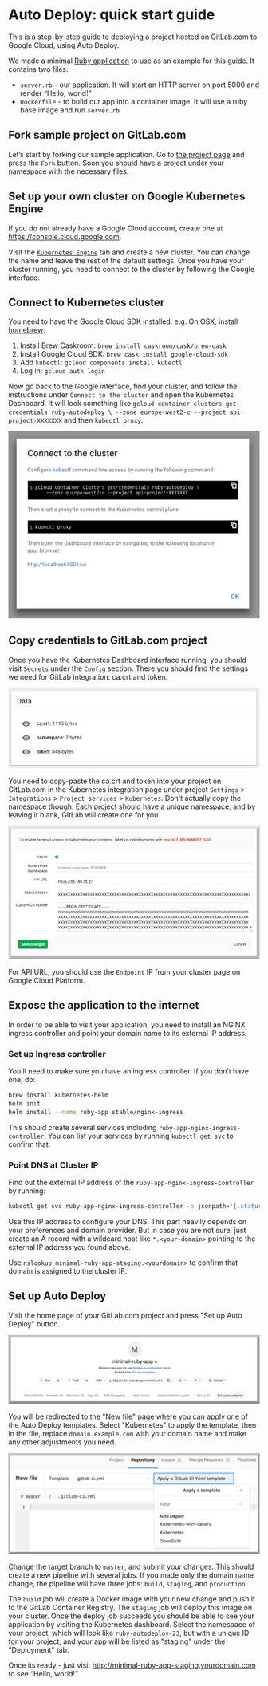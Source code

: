# Auto Deploy: quick start guide

This is a step-by-step guide to deploying a project hosted on GitLab.com to Google Cloud, using Auto Deploy.

We made a minimal [Ruby application](https://gitlab.com/gitlab-examples/minimal-ruby-app) to use as an example for this guide. It contains two files:

* `server.rb` - our application. It will start an HTTP server on port 5000 and render “Hello, world!”
* `Dockerfile` - to build our app into a container image. It will use a ruby base image and run `server.rb`

## Fork sample project on GitLab.com

Let’s start by forking our sample application. Go to [the project page](https://gitlab.com/gitlab-examples/minimal-ruby-app) and press the `Fork` button. Soon you should have a project under your namespace with the necessary files.

## Set up your own cluster on Google Kubernetes Engine

If you do not already have a Google Cloud account, create one at https://console.cloud.google.com.

Visit the [`Kubernetes Engine`](https://console.cloud.google.com/kubernetes/list) tab and create a new cluster. You can change the name and leave the rest of the default settings. Once you have your cluster running, you need to connect to the cluster by following the Google interface.

## Connect to Kubernetes cluster

You need to have the Google Cloud SDK installed. e.g.
On OSX, install [homebrew](https://brew.sh):

1. Install Brew Caskroom: `brew install caskroom/cask/brew-cask`
2. Install Google Cloud SDK: `brew cask install google-cloud-sdk`
3. Add `kubectl`: `gcloud components install kubectl`
4. Log in: `gcloud auth login`

Now go back to the Google interface, find your cluster, and follow the instructions under `Connect to the cluster` and open the Kubernetes Dashboard. It will look something like `gcloud container clusters get-credentials ruby-autodeploy \ --zone europe-west2-c --project api-project-XXXXXXX` and then `kubectl proxy`.

![connect to cluster](img/guide_connect_cluster.png)

## Copy credentials to GitLab.com project

Once you have the Kubernetes Dashboard interface running, you should visit `Secrets` under the  `Config` section. There you should find the settings we need for GitLab integration: ca.crt and token.

![connect to cluster](img/guide_secret.png)

You need to copy-paste the ca.crt and token into your project on GitLab.com in the Kubernetes integration page under project `Settings` > `Integrations` > `Project services` > `Kubernetes`. Don't actually copy the namespace though. Each project should have a unique namespace, and by leaving it blank, GitLab will create one for you.

![connect to cluster](img/guide_integration.png)

For API URL, you should use the `Endpoint` IP from your cluster page on Google Cloud Platform.

## Expose the application to the internet

In order to be able to visit your application, you need to install an NGINX ingress controller and point your domain name to its external IP address.

### Set up Ingress controller

You’ll need to make sure you have an ingress controller. If you don’t have one, do:

```sh
brew install kubernetes-helm
helm init
helm install --name ruby-app stable/nginx-ingress
```

This should create several services including `ruby-app-nginx-ingress-controller`. You can list your services by running `kubectl get svc` to confirm that.

### Point DNS at Cluster IP

Find out the external IP address of the `ruby-app-nginx-ingress-controller` by running:

```sh
kubectl get svc ruby-app-nginx-ingress-controller -o jsonpath='{.status.loadBalancer.ingress[0].ip}'
```

Use this IP address to configure your DNS. This part heavily depends on your preferences and domain provider. But in case you are not sure, just create an A record with a wildcard host like `*.<your-domain>` pointing to the external IP address you found above.

Use `nslookup minimal-ruby-app-staging.<yourdomain>` to confirm that domain is assigned to the cluster IP.

## Set up Auto Deploy

Visit the home page of your GitLab.com project and press "Set up Auto Deploy" button.

![auto deploy button](img/auto_deploy_btn.png)

You will be redirected to the "New file" page where you can apply one of the Auto Deploy templates. Select "Kubernetes" to apply the template, then in the file, replace `domain.example.com` with your domain name and make any other adjustments you need.

![auto deploy template](img/auto_deploy_dropdown.png)

Change the target branch to `master`, and submit your changes. This should create
a new pipeline with several jobs. If you made only the domain name change, the
pipeline will have three jobs: `build`, `staging`, and `production`.

The `build` job will create a Docker image with your new change and push it to
the GitLab Container Registry. The `staging` job will deploy this image on your
cluster. Once the deploy job succeeds you should be able to see your application by
visiting the Kubernetes dashboard. Select the namespace of your project, which
will look like `ruby-autodeploy-23`, but with a unique ID for your project, and
your app will be listed as "staging" under the "Deployment" tab.

Once its ready - just visit http://minimal-ruby-app-staging.yourdomain.com to see “Hello, world!”
